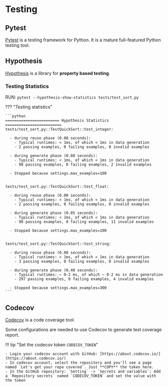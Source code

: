 # Testing


## Pytest
[Pytest](https://docs.pytest.org/en/stable/) is a testing framework for Python.
It is a mature full-featured Python testing tool.


## Hypothesis
[Hypothesis](https://hypothesis.readthedocs.io/en/latest/) is a library for **property based testing**.


### Testing Statistics
RUN: `pytest --hypothesis-show-statistics tests/test_sort.py`

??? "Testing statistics"

    ```python
    ======================== Hypothesis Statistics =========================
    tests/test_sort.py::TestQuickSort::test_integer:

      - during reuse phase (0.00 seconds):
        - Typical runtimes: < 1ms, of which < 1ms in data generation
        - 2 passing examples, 0 failing examples, 0 invalid examples

      - during generate phase (0.08 seconds):
        - Typical runtimes: < 1ms, of which < 1ms in data generation
        - 98 passing examples, 0 failing examples, 2 invalid examples

      - Stopped because settings.max_examples=100


    tests/test_sort.py::TestQuickSort::test_float:

      - during reuse phase (0.00 seconds):
        - Typical runtimes: < 1ms, of which < 1ms in data generation
        - 2 passing examples, 0 failing examples, 0 invalid examples

      - during generate phase (0.05 seconds):
        - Typical runtimes: < 1ms, of which < 1ms in data generation
        - 98 passing examples, 0 failing examples, 11 invalid examples

      - Stopped because settings.max_examples=100


    tests/test_sort.py::TestQuickSort::test_string:

      - during reuse phase (0.00 seconds):
        - Typical runtimes: < 1ms, of which < 1ms in data generation
        - 3 passing examples, 0 failing examples, 0 invalid examples

      - during generate phase (0.40 seconds):
        - Typical runtimes: ~ 0-2 ms, of which ~ 0-2 ms in data generation
        - 297 passing examples, 0 failing examples, 4 invalid examples

      - Stopped because settings.max_examples=300
    ```


## Codecov

[Codecov](https://about.codecov.io/) is a code coverage tool.

Some configurations are needed to use Codecov to generate test coverage report.

!!! tip "Set the codecov token `CODECOV_TOKEN`"

    - Login your codecov account with GitHub: [https://about.codecov.io/](https://about.codecov.io/)
    - In codecov account, select the repository and you'll see a page named `Let's get your repo covered`. Just **COPY** the token here.
    - In the GitHub repository: `Setting` -> `Secrets and variables`: Add a `Repository secrets` named `CODECOV_TOKEN` and set the value with the token
